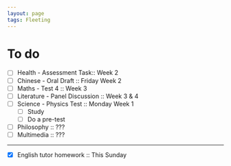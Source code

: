 ```yaml
---
layout: page
tags: Fleeting 
---
```


# To do

- [ ] Health - Assessment Task:: Week 2
- [ ] Chinese - Oral Draft :: Friday Week 2
- [ ] Maths - Test 4 :: Week 3
- [ ] Literature - Panel Discussion :: Week 3 & 4
- [ ] Science - Physics Test :: Monday Week 1
	- [ ] Study
	- [ ] Do a pre-test
- [ ] Philosophy :: ???
- [ ] Multimedia :: ???

--- 

- [x] English tutor homework :: This Sunday
